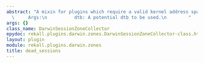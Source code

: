 ```yaml
---
abstract: "A mixin for plugins which require a valid kernel address space.\n\n   \
  \     Args:\n          dtb: A potential dtb to be used.\n        "
args: {}
class_name: DarwinSessionZoneCollector
epydoc: rekall.plugins.darwin.zones.DarwinSessionZoneCollector-class.html
layout: plugin
module: rekall.plugins.darwin.zones
title: dead_sessions
---
```

